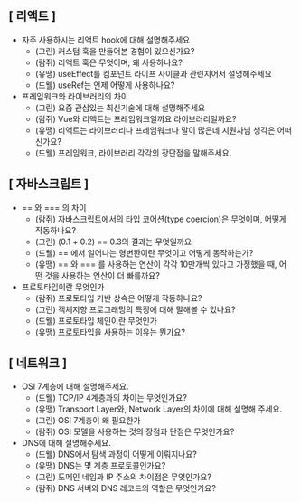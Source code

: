 ## [ 리액트 ]
- 자주 사용하시는 리액트 hook에 대해 설명해주세요
    - (그린) 커스텀 훅을 만들어본 경험이 있으신가요?
    - (람쥐) 리액트 훅은 무엇이며, 왜 사용하나요?
    - (유땡) useEffect를 컴포넌트 라이프 사이클과 관련지어서 설명해주세요
    - (드웰) useRef는 언제 어떻게 사용하나요?
- 프레임워크와 라이브러리의 차이
    - (그린) 요즘 관심있는 최신기술에 대해 설명해주세요
    - (람쥐) Vue와 리액트는 프레임워크일까요 라이브러리일까요?
    - (유땡) 리액트는 라이브러리다 프레임워크다 말이 많은데 지원자님 생각은 어떠신가요?
    - (드웰) 프레임워크, 라이브러리 각각의 장단점을 말해주세요.

## [ 자바스크립트 ]
- == 와 === 의 차이
    - (람쥐) 자바스크립트에서의 타입 코어션(type coercion)은 무엇이며, 어떻게 작동하나요?
    - (그린) (0.1 + 0.2) == 0.3의 결과는 무엇일까요
    - (드웰) == 에서 일어나는 형변환이란 무엇이고 어떻게 동작하는가?
    - (유땡) == 와 === 를 사용하는 연산이 각각 10만개씩 있다고 가정했을 때, 어떤 것을 사용하는 연산이 더 빠를까요?
- 프로토타입이란 무엇인가
    - (람쥐) 프로토타입 기반 상속은 어떻게 작동하나요?
    - (그린) 객체지향 프로그래밍의 특징에 대해 말해볼 수 있나요?
    - (드웰) 프로토타입 체인이란 무엇인가
    - (유땡) 프로토타입을 사용하는 이유는 뭔가요?

## [ 네트워크 ]
- OSI 7계층에 대해 설명해주세요.
    - (드웰) TCP/IP 4계층과의 차이는 무엇인가요?
    - (유땡) Transport Layer와, Network Layer의 차이에 대해 설명해 주세요.
    - (그린) OSI 7계층이 왜 필요한가
    - (람쥐) OSI 모델을 사용하는 것의 장점과 단점은 무엇인가요?
- DNS에 대해 설명해주세요.
    - (드웰) DNS에서 탐색 과정이 어떻게 이뤄지나요?
    - (유땡) DNS는 몇 계층 프로토콜인가요?
    - (그린) 도메인 네임과 IP 주소의 차이점은 무엇인가요?
    - (람쥐) DNS 서버와 DNS 레코드의 역할은 무엇인가요?
